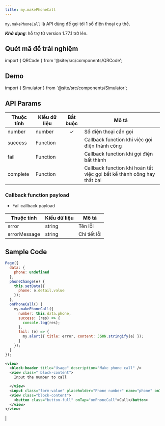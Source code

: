 ```yaml
---
title: my.makePhoneCall
---
```


`my.makePhoneCall` là API dùng để gọi tới 1 số điện thoại cụ thể.

**_Khả dụng_**: hỗ trợ từ version 1.77.1 trở lên.

## Quét mã để trải nghiệm

import { QRCode } from '@site/src/components/QRCode';

<QRCode page="pages/api/make-phone-call/index" />

## Demo

import { Simulator } from '@site/src/components/Simulator';

<Simulator page="pages/api/make-phone-call/index" />

## API Params

| Thuộc tính | Kiểu dữ liệu | Bắt buộc | Mô tả                                                                  |
| ---------- | ------------ | :------: | ---------------------------------------------------------------------- |
| number     | number       |    ✓     | Số điện thoại cần gọi                                                  |
| success    | Function     |          | Callback function khi việc gọi điện thành công                         |
| fail       | Function     |          | Callback function khi gọi điện bất thành                               |
| complete   | Function     |          | Callback function khi hoàn tất việc gọi bất kể thành công hay thất bại |

### Callback function payload

- Fail callback payload

| Thuộc tính   | Kiểu dữ liệu | Mô tả        |
| ------------ | ------------ | ------------ |
| error        | string       | Tên lỗi      |
| errorMessage | string       | Chi tiết lỗi |

## Sample Code

```js title=index.js
Page({
  data: {
    phone: undefined
  },
  phoneChange(e) {
    this.setData({
      phone: e.detail.value
    });
  },
  onPhoneCall() {
    my.makePhoneCall({
      number: this.data.phone,
      success: (res) => {
        console.log(res);
      },
      fail: (e) => {
        my.alert({ title: error, content: JSON.stringify(e) });
      }
    });
  }
});
```

```xml title=index.txml
<view>
  <block-header title="Usage" description="Make phone call" />
  <view class=" block-content">
    Input the number to call

  </view>
  <input class="form-value" placeholder="Phone number" name="phone" onInput="phoneChange"></input>
  <view class="block-content">
    <button class="button-full" onTap="onPhoneCall">Call</button>
  </view>
</view>
```

|
